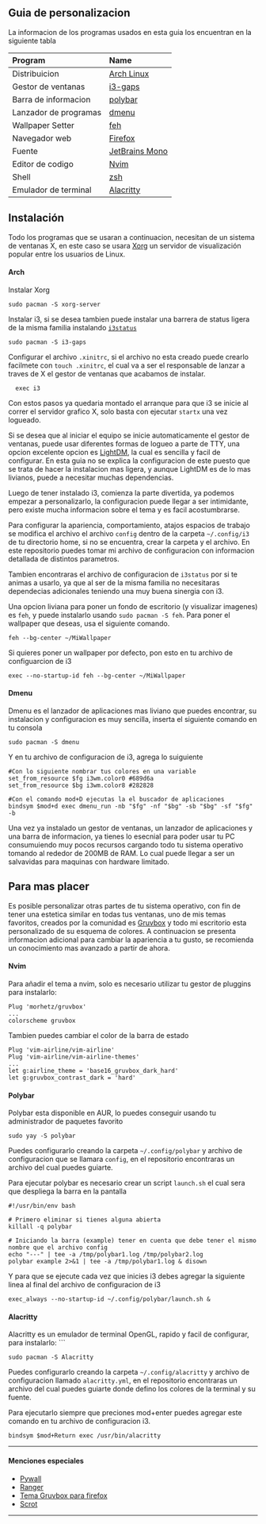 ## Guia de personalizacion

La informacion de los programas usados en esta guia los encuentran en la siguiente tabla

| Program                             | Name                                                                                                                           |
| :---                                | :---                                                                                                                           |
| Distribuicion                       | [Arch Linux](https://www.archlinux.org/)                                                                                       |
| Gestor de ventanas                     | [i3-gaps](https://github.com/Airblader/i3)                                                                                  |
| Barra de informacion                                | [polybar](https://github.com/jaagr/polybar)                                                                                    |
| Lanzador de programas                    | [dmenu](https://github.com/stilvoid/dmenu)                                                                                  |
| Wallpaper Setter                    | [feh](https://github.com/derf/feh)                                                                                             |
| Navegador web                         | [Firefox](https://firefox.com)                                                                                                 |                                                                                   |
| Fuente                              | [JetBrains Mono](https://www.jetbrains.com/es-es/lp/mono/)                                                                                 |
| Editor de codigo                         | [Nvim](https://neovim.io/)                                                                                                     |                                                                          |
| Shell                               | [zsh](https://www.zsh.org/)                                                                                                    |
| Emulador de terminal                  | [Alacritty](https://github.com/alacritty/alacritty)                                                                                                 |

## Instalación

Todo los programas que se usaran a continuacion, necesitan de un sistema de ventanas X, en este caso se usara [Xorg](https://wiki.archlinux.org/title/xorg) un servidor de visualización popular entre los usuarios de Linux.

#### Arch

Instalar Xorg
```
sudo pacman -S xorg-server
```

Instalar i3, si se desea tambien puede instalar una barrera de status ligera de la misma familia instalando [`i3status`](https://github.com/Tazeg/i3status)

```
sudo pacman -S i3-gaps
```
Configurar el archivo `.xinitrc`, si el archivo no esta creado puede crearlo facilmete con `touch .xinitrc`, el cual va a ser el responsable de lanzar a traves de X el gestor de ventanas que acabamos de instalar.
```
  exec i3
```
Con estos pasos ya quedaria montado el arranque para que i3 se inicie al correr el servidor grafico X, solo basta con ejecutar `startx` una vez logueado.

Si se desea que al iniciar el equipo se inicie automaticamente el gestor de ventanas, puede usar diferentes formas de logueo a parte de TTY, una opcion excelente opcion  es [LightDM](https://wiki.archlinux.org/title/LightDM), la cual es sencilla y facil de configurar. En esta guia no se explica la configuracion de este puesto que se trata de hacer la instalacion mas ligera, y aunque LightDM es de lo mas livianos, puede a necesitar muchas dependencias.

Luego de tener instalado i3, comienza la parte divertida, ya podemos empezar a personalizarlo, la configuracion puede llegar a ser intimidante, pero existe mucha informacion sobre el tema y es facil acostumbrarse.

Para configurar la apariencia, comportamiento, atajos espacios de trabajo se modifica el archivo el archivo `config` dentro de la carpeta `~/.config/i3` de tu directorio home, si no se encuentra, crear la carpeta y el archivo. En este repositorio puedes tomar mi archivo de configuracion con informacion detallada de distintos parametros. 

Tambien encontraras el archivo de configuracion de `i3status` por si te animas a usarlo, ya que al ser de la misma familia no necesitaras dependecias adicionales teniendo una muy buena sinergia con i3. 

Una opcion liviana para poner un fondo de escritorio (y visualizar imagenes) es `feh`, y puede instalarlo usando `sudo pacman -S feh`. Para poner el wallpaper que deseas, usa el siguiente comando.
```
feh --bg-center ~/MiWallpaper
```
Si quieres poner un wallpaper por defecto, pon esto en tu archivo de configuarcion de i3
```
exec --no-startup-id feh --bg-center ~/MiWallpaper
```

#### Dmenu

Dmenu es el lanzador de aplicaciones mas liviano que puedes encontrar, su instalacion y configuracion es muy sencilla, inserta el siguiente comando en tu consola
```
sudo pacman -S dmenu
```
Y en tu archivo de configuracion de i3, agrega lo suiguiente 
```
#Con lo siguiente nombrar tus colores en una variable
set_from_resource $fg i3wm.color0 #689d6a
set_from_resource $bg i3wm.color8 #282828

#Con el comando mod+D ejecutas la el buscador de aplicaciones
bindsym $mod+d exec dmenu_run -nb "$fg" -nf "$bg" -sb "$bg" -sf "$fg" -b
```

Una vez ya instalado un gestor de ventanas, un lanzador de aplicaciones y una barra de informacion, ya tienes lo esecnial para poder usar tu PC consumuiendo muy pocos recursos cargando todo tu sistema operativo tomando al rededor de 200MB de RAM. Lo cual puede llegar a ser un salvavidas para maquinas con hardware limitado.

## Para mas placer 
Es posible personalizar otras partes de tu sistema operativo, con fin de tener una estetica similar en todas tus ventanas, uno de mis temas favoritos, creados por la comunidad es [Gruvbox](https://github.com/morhetz/gruvbox) y todo mi escritorio esta personalizado de su esquema de colores. A continuacion se presenta informacion adicional para cambiar la apariencia a tu gusto, se recomienda un conocimiento mas avanzado a partir de ahora.



#### Nvim  
Para añadir el tema a nvim, solo es necesario utilizar tu gestor de pluggins para instalarlo:
```
Plug 'morhetz/gruvbox'
...
colorscheme gruvbox 
```
Tambien puedes cambiar el color de la barra de estado

```
Plug 'vim-airline/vim-airline'
Plug 'vim-airline/vim-airline-themes'
...
let g:airline_theme = 'base16_gruvbox_dark_hard'
let g:gruvbox_contrast_dark = 'hard'
```

#### Polybar 

Polybar esta disponible en AUR, lo puedes conseguir usando tu administrador de paquetes favorito
```
sudo yay -S polybar
```
Puedes configurarlo creando la carpeta `~/.config/polybar` y archivo de configuracion que se llamara `config`, en el repositorio encontraras un archivo del cual puedes guiarte.

Para ejecutar polybar es necesario crear un script `launch.sh` el cual sera que despliega la barra en la pantalla 
```
#!/usr/bin/env bash

# Primero eliminar si tienes alguna abierta
killall -q polybar

# Iniciando la barra (example) tener en cuenta que debe tener el mismo nombre que el archivo config
echo "---" | tee -a /tmp/polybar1.log /tmp/polybar2.log
polybar example 2>&1 | tee -a /tmp/polybar1.log & disown
```

Y para que se ejecute cada vez que inicies i3 debes agregar la siguiente linea al final del archivo de configuracion de i3
```
exec_always --no-startup-id ~/.config/polybar/launch.sh &
```
#### Alacritty 
Alacritty es un emulador de terminal OpenGL, rapido y facil de configurar, para instalarlo: ```
```
sudo pacman -S Alacritty
```
Puedes configurarlo creando la carpeta `~/.config/alacritty` y archivo de configuracion llamado `alacritty.yml`, en el repositorio encontraras un archivo del cual puedes guiarte donde defino los colores de la terminal y su fuente.

Para ejecutarlo siempre que preciones mod+enter puedes agregar este comando en tu archivo de configuracion i3.
```
bindsym $mod+Return exec /usr/bin/alacritty
```
---
#### Menciones especiales
- [Pywall](https://github.com/dylanaraps/pywal)
- [Ranger](https://github.com/ranger/ranger)
- [Tema Gruvbox para firefox](https://addons.mozilla.org/es/firefox/addon/humble-gruvbox/)
- [Scrot](https://github.com/dreamer/scrot)
---




